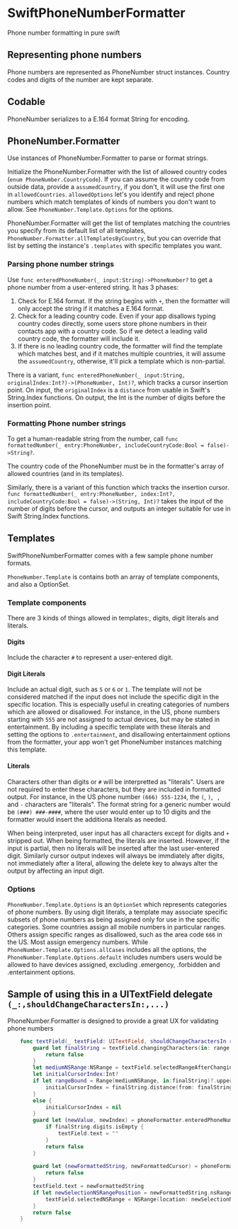 # SwiftPhoneNumberFormatter
Phone number formatting in pure swift


## Representing phone numbers
Phone numbers are represented as PhoneNumber struct instances.  Country codes and digits of the number are kept separate.


## Codable
PhoneNumber serializes to a E.164 format String for encoding.  


## PhoneNumber.Formatter

Use instances of PhoneNumber.Formatter to parse or format strings.

Initialize the PhoneNumber.Formatter  with the list of allowed country codes (`enum PhoneNumber.CountryCode`).  If you can assume the country code from outside data, provide a `assumedCountry`, if you don't, it will use the first one in `allowedCountries`.  `allowedOptions` let's you identify and reject phone numbers which match templates of kinds of numbers you don't want to allow.  See `PhoneNumber.Template.Options` for the options.

PhoneNumber.Formatter will get the list of templates matching the countries you specify from its default list of all templates,  `PhoneNumber.Formatter.allTemplatesByCountry`, but you can override that list by setting the instance's `.templates` with specific templates you want.


### Parsing phone number strings

Use `func enteredPhoneNumber(_ input:String)->PhoneNumber?` to get a phone number from a user-entered string.  It has 3 phases:

1) Check for E.164 format.  If the string begins with `+`, then the formatter will only accept the string if it matches a E.164 format.
2) Check for a leading country code.  Even if your app disallows typing country codes directly, some users store phone numbers in their contacts app with a country code. So if we detect a leading valid country code, the formatter will include it.
3) If there is no leading country code, the formatter will find the template which matches best, and if it matches multiple countries, it will assume the `assumedCountry`, otherwise, it'll pick a template which is non-partial.

There is a variant, `func enteredPhoneNumber(_ input:String, originalIndex:Int?)->(PhoneNumber, Int)?`, which tracks a cursor insertion point.  On input, the `originalIndex` is a `distance` from usable in Swift's String.Index functions.  On output, the Int is the number of digits before the insertion point.


### Formatting Phone number strings

To get a human-readable string from the number, call
`func formattedNumber(_ entry:PhoneNumber, includeCountryCode:Bool = false)->String?`.

The country code of the PhoneNumber must be in the formatter's array of allowed countries (and in its templates).

Similarly, there is a variant of this function which tracks the insertion cursor.
`func formattedNumber(_ entry:PhoneNumber, index:Int?, includeCountryCode:Bool = false)->(String, Int)?` takes the input of the number of digits before the cursor, and outputs an integer suitable for use in Swift String.Index functions. 


## Templates

SwiftPhoneNumberFormatter comes with a few sample phone number formats.

`PhoneNumber.Template` is contains both an array of template components, and also a OptionSet.

### Template components

There are 3 kinds of things allowed in templates:, digits, digit literals and literals.

#### Digits

Include the character `#` to represent a user-entered digit.

#### Digit Literals

Include an actual digit, such as `5` or `6` or `1`.  The template will not be considered matched if the input does not include the specific digit in the specific location. This is especially useful in creating categories of numbers which are allowed or disallowed.  For instance, in the US, phone numbers starting with `555` are not assigned to actual devices, but may be stated in entertainment.  By including a specific template with these literals and setting the options to `.entertainment`, and disallowing entertainment options from the formatter, your app won't get PhoneNumber instances matching this template. 

#### Literals

Characters other than digits or `#` will be interpretted as "literals".  Users are not required to enter these characters, but they are included in formatted output.  For instance, in the US phone number `(666) 555-1234`, the `(`, `)`, ` `, and `-` characters are "literals".  The format string for a generic number would be `(###) ###-####`, where the user would enter up to 10 digits and the formatter would insert the additiona literals as needed.

When being interpreted, user input has all characters except for digits and `+` stripped out.  When being formatted, the literals are inserted.  However, if the input is partial, then no literals will be inserted after the last user-entered digit.  Similarly cursor output indexes will always be immdiately after digits, not immediately after a literal, allowing the delete key to always alter the output by affecting an input digit.
   

### Options

`PhoneNumber.Template.Options` is an `OptionSet` which represents categories of phone numbers.  By using digit literals, a template may associate specific subsets of phone numbers as being assigned only for use in the specific categories.  Some countries assign all mobile numbers in particular ranges.  Others assign specific ranges as disallowed, such as the area code `666` in the US.  Most assign emergency numbers.
While `PhoneNumber.Template.Options.allCases` includes all the options, the `PhoneNumber.Template.Options.default` includes numbers users would be allowed to have devices assigned, excluding .emergency, .forbidden and .entertainment options.


## Sample of using this in a UITextField delegate `(_:,shouldChangeCharactersIn:,...)`

 PhoneNumber.Formatter is designed to provide a great UX for validating phone numbers
 
```swift
	func textField(_ textField: UITextField, shouldChangeCharactersIn range: NSRange, replacementString string: String) -> Bool {
		guard let finalString = textField.changingCharacters(in: range, replacementString: string) else {
			return false
		}
		let mediumNSRange:NSRange = textField.selectedRangeAfterChangingCharacters(in: range, replacementString: string)
		let initialCursorIndex:Int?
		if let rangeBound = Range(mediumNSRange, in:finalString)?.upperBound {
			initialCursorIndex = finalString.distance(from: finalString.startIndex, to: rangeBound)
		}
		else {
			initialCursorIndex = nil
		}
		guard let (newValue, newIndex) = phoneFormatter.enteredPhoneNumber(finalString, originalIndex: initialCursorIndex) else {
			if finalString.digits.isEmpty {
				textField.text = ""
			}
			return false
		}
		
		guard let (newFormattedString, newFormattedCursor) = phoneFormatter.formattedNumber(newValue, index: newIndex) else {
			return false
		}
		textField.text = newFormattedString
		if let newSelectionNSRangePosition = newFormattedString.nsRangePosition(at: newFormattedCursor) {
			textField.selectedNSRange = NSRange(location: newSelectionNSRangePosition, length: 0)
		}
		return false
	}
```
